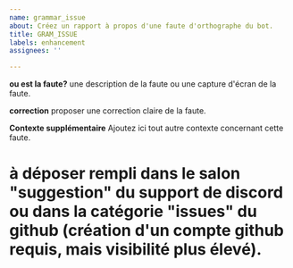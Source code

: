 ```yaml
---
name: grammar_issue
about: Créez un rapport à propos d'une faute d'orthographe du bot.
title: GRAM_ISSUE
labels: enhancement
assignees: ''

---
```


**ou est la faute?**
une description de la faute ou une capture d'écran de la faute.

**correction**
proposer une correction claire de la faute. 

**Contexte supplémentaire**
Ajoutez ici tout autre contexte concernant cette faute.

# à déposer rempli dans le salon "suggestion" du support de discord ou dans la catégorie "issues" du github (création d'un compte github requis, mais visibilité plus élevé).

